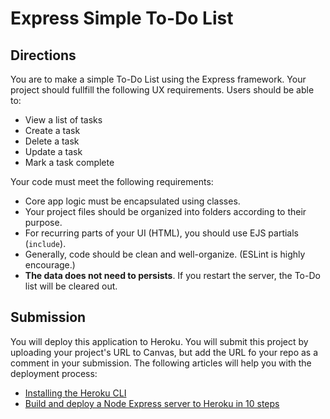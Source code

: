 # Express Simple To-Do List

## Directions
You are to make a simple To-Do List using the Express framework. Your project should fullfill the following UX requirements. Users should be able to:
  * View a list of tasks
  * Create a task
  * Delete a task
  * Update a task
  * Mark a task complete

Your code must meet the following requirements:
  * Core app logic must be encapsulated using classes.
  * Your project files should be organized into folders according to their purpose.
  * For recurring parts of your UI (HTML), you should use EJS partials (`include`).
  * Generally, code should be clean and well-organize. (ESLint is highly encourage.)
  * **The data does not need to persists**. If you restart the server, the To-Do list will be cleared out. 

## Submission
You will deploy this application to Heroku. You will submit this project by uploading your project's URL to Canvas, but add the URL fo your repo as a comment in your submission. The following articles will help you with the deployment process:
  * [Installing the Heroku CLI](https://devcenter.heroku.com/articles/heroku-cli)
  * [Build and deploy a Node Express server to Heroku in 10 steps](https://medium.com/@grantspilsbury/build-and-deploy-a-node-express-server-to-heroku-in-10-steps-70c936ab15dc)
